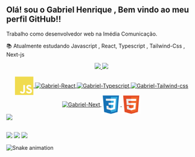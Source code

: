 ## Olá! sou o Gabriel Henrique , Bem vindo ao meu perfil GitHub!!
 Trabalho como desenvolvedor web na Imédia Comunicação.

📚 Atualmente estudando Javascript , React, Typescript , Tailwind-Css , Next-js 

<div align="center">
  <a href="https://github.com/GabrielSi2022">
  <img height="170em" src="https://github-readme-stats.vercel.app/api?username=GabrielSi2022&show_icons=true&theme=dark&include_all_commits=true&count_private=true"/>
  <img height="170em" src="https://github-readme-stats.vercel.app/api/top-langs/?username=GabrielSi2022&layout=compact&langs_count=7&theme=dark"/>
</div>

<div align="center" style="display: inline_block"><br>
  <img align="center" alt="Gabriel-Js" height="50" width="50" src="https://raw.githubusercontent.com/devicons/devicon/master/icons/javascript/javascript-plain.svg">
  <img align="center" alt="Gabriel-React" height="50" width="50" src="https://cdn.jsdelivr.net/gh/devicons/devicon/icons/react/react-original-wordmark.svg">
  <img align="center" alt="Gabriel-Typescript" height="50" width="50" src="https://cdn.jsdelivr.net/gh/devicons/devicon/icons/typescript/typescript-original.svg">
  <img align="center" alt="Gabriel-Tailwind-css" height="50" width="50" src="https://cdn.jsdelivr.net/gh/devicons/devicon/icons/tailwindcss/tailwindcss-plain.svg">
  <img align="center" alt="Gabriel-Next" height="50" width="50" src="https://cdn.jsdelivr.net/gh/devicons/devicon/icons/nextjs/nextjs-original.svg">
  <img align="center" alt="Gabriel-CSS" height="50" width="50" src="https://raw.githubusercontent.com/devicons/devicon/master/icons/css3/css3-original.svg">
  <img align="center" alt="Gabriel-HTML" height="50" width="50" src="https://raw.githubusercontent.com/devicons/devicon/master/icons/html5/html5-original.svg">
</div>
 
 <div align="center style="margin-top:50px""> 
  <img height="170em" src="https://github-readme-streak-stats.herokuapp.com/?user=GabrielSi2022&theme=vue-dark&hide_border=false"/>
 </div> 
  
  ##
 
<div> 
  <a href="https://www.instagram.com/gabrielhenriquenr" target="_blank"><img src="https://img.shields.io/badge/-Instagram-%23E4405F?style=for-the-badge&logo=instagram&logoColor=white" target="_blank"></a>
  <a href = "mailto:gabrielhenriquesi1996@gmail.com"><img src="https://img.shields.io/badge/-Gmail-%23333?style=for-the-badge&logo=gmail&logoColor=white" target="_blank"></a>
  <a href="https://www.linkedin.com/in/gabriel-henrique-bueno-a91175234" target="_blank"><img src="https://img.shields.io/badge/-LinkedIn-%230077B5?style=for-the-badge&logo=linkedin&logoColor=white" target="_blank"></a> 
 
  ![Snake animation](https://github.com/GabrielSi2022/GabrielSi2022/blob/output/github-contribution-grid-snake.svg)
 
</div>
